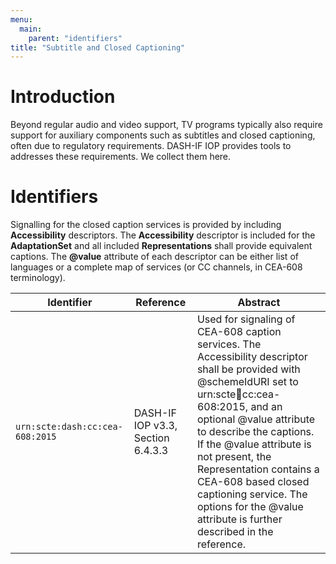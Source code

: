```yaml
---
menu:
  main:
    parent: "identifiers"
title: "Subtitle and Closed Captioning"
---
```


# Introduction

Beyond regular audio and video support, TV programs typically also require support for auxiliary components such as subtitles and closed captioning, often due to regulatory requirements. DASH-IF IOP provides tools to addresses these requirements. We collect them here.

# Identifiers

Signalling for the closed caption services is provided by including **Accessibility** descriptors. The **Accessibility**  descriptor is included for the **AdaptationSet** and all included **Representations** shall provide  equivalent captions. The **@value** attribute of each descriptor can be either list of languages or a complete map of services (or CC channels, in CEA-608 terminology).

Identifier                        |Reference                           |Abstract
----------------------------------|------------------------------------|----------------
`urn:scte:dash:cc:cea-608:2015` |	DASH-IF IOP v3.3, Section 6.4.3.3 |	Used for signaling of CEA-608 caption services. The Accessibility descriptor shall be provided with @schemeIdURI set to urn:scte:dash:cc:cea-608:2015, and an optional @value attribute to describe the captions. If the @value attribute is not present, the Representation contains a CEA-608 based closed captioning service. The options for the @value attribute is further described in the reference.
